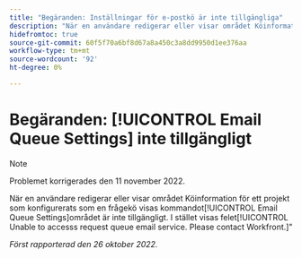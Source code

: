 ```yaml
---
title: "Begäranden: Inställningar för e-postkö är inte tillgängliga"
description: "När en användare redigerar eller visar området Köinformation i ett projekt som konfigurerats som en frågekö är området Inställningar för e-postkö inte tillgängligt. I stället ser användaren felet Det går inte att komma åt e-posttjänsten för begärandekön. Kontakta Workfront."
hidefromtoc: true
source-git-commit: 60f5f70a6bf8d67a8a450c3a8dd9950d1ee376aa
workflow-type: tm+mt
source-wordcount: '92'
ht-degree: 0%

---
```



# Begäranden: [!UICONTROL Email Queue Settings] inte tillgängligt

>[!NOTE]
>
>Problemet korrigerades den 11 november 2022.

När en användare redigerar eller visar området Köinformation för ett projekt som konfigurerats som en frågekö visas kommandot[!UICONTROL Email Queue Settings]området är inte tillgängligt. I stället visas felet[!UICONTROL Unable to accesss request queue email service. Please contact Workfront.]&quot;

_Först rapporterad den 26 oktober 2022._

